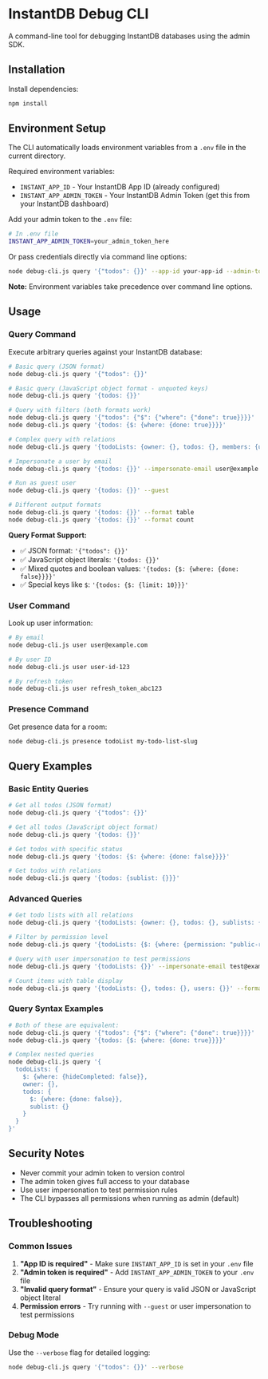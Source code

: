 # InstantDB Debug CLI

A command-line tool for debugging InstantDB databases using the admin SDK.

## Installation

Install dependencies:
```bash
npm install
```

## Environment Setup

The CLI automatically loads environment variables from a `.env` file in the current directory. 

Required environment variables:
- `INSTANT_APP_ID` - Your InstantDB App ID (already configured)
- `INSTANT_APP_ADMIN_TOKEN` - Your InstantDB Admin Token (get this from your InstantDB dashboard)

Add your admin token to the `.env` file:
```bash
# In .env file
INSTANT_APP_ADMIN_TOKEN=your_admin_token_here
```

Or pass credentials directly via command line options:
```bash
node debug-cli.js query '{"todos": {}}' --app-id your-app-id --admin-token your-admin-token
```

**Note:** Environment variables take precedence over command line options.

## Usage

### Query Command

Execute arbitrary queries against your InstantDB database:

```bash
# Basic query (JSON format)
node debug-cli.js query '{"todos": {}}'

# Basic query (JavaScript object format - unquoted keys)
node debug-cli.js query '{todos: {}}'

# Query with filters (both formats work)
node debug-cli.js query '{"todos": {"$": {"where": {"done": true}}}}'
node debug-cli.js query '{todos: {$: {where: {done: true}}}}'

# Complex query with relations
node debug-cli.js query '{todoLists: {owner: {}, todos: {}, members: {user: {}}}}'

# Impersonate a user by email
node debug-cli.js query '{todos: {}}' --impersonate-email user@example.com

# Run as guest user
node debug-cli.js query '{todos: {}}' --guest

# Different output formats
node debug-cli.js query '{todos: {}}' --format table
node debug-cli.js query '{todos: {}}' --format count
```

**Query Format Support:**
- ✅ JSON format: `'{"todos": {}}'`
- ✅ JavaScript object literals: `'{todos: {}}'`
- ✅ Mixed quotes and boolean values: `'{todos: {$: {where: {done: false}}}}'`
- ✅ Special keys like `$`: `'{todos: {$: {limit: 10}}}'`

### User Command

Look up user information:

```bash
# By email
node debug-cli.js user user@example.com

# By user ID
node debug-cli.js user user-id-123

# By refresh token
node debug-cli.js user refresh_token_abc123
```

### Presence Command

Get presence data for a room:

```bash
node debug-cli.js presence todoList my-todo-list-slug
```

## Query Examples

### Basic Entity Queries
```bash
# Get all todos (JSON format)
node debug-cli.js query '{"todos": {}}'

# Get all todos (JavaScript object format)
node debug-cli.js query '{todos: {}}'

# Get todos with specific status
node debug-cli.js query '{todos: {$: {where: {done: false}}}}'

# Get todos with relations
node debug-cli.js query '{todos: {sublist: {}}}'
```

### Advanced Queries
```bash
# Get todo lists with all relations
node debug-cli.js query '{todoLists: {owner: {}, todos: {}, sublists: {todos: {}}, members: {user: {}}}}'

# Filter by permission level
node debug-cli.js query '{todoLists: {$: {where: {permission: "public-read"}}, todos: {}}}'

# Query with user impersonation to test permissions
node debug-cli.js query '{todoLists: {}}' --impersonate-email test@example.com

# Count items with table display
node debug-cli.js query '{todoLists: {}, todos: {}, users: {}}' --format count
```

### Query Syntax Examples
```bash
# Both of these are equivalent:
node debug-cli.js query '{"todos": {"$": {"where": {"done": true}}}}'  # JSON
node debug-cli.js query '{todos: {$: {where: {done: true}}}}'           # JS Object

# Complex nested queries
node debug-cli.js query '{
  todoLists: {
    $: {where: {hideCompleted: false}},
    owner: {},
    todos: {
      $: {where: {done: false}},
      sublist: {}
    }
  }
}'
```

## Security Notes

- Never commit your admin token to version control
- The admin token gives full access to your database
- Use user impersonation to test permission rules
- The CLI bypasses all permissions when running as admin (default)

## Troubleshooting

### Common Issues

1. **"App ID is required"** - Make sure `INSTANT_APP_ID` is set in your `.env` file
2. **"Admin token is required"** - Add `INSTANT_APP_ADMIN_TOKEN` to your `.env` file
3. **"Invalid query format"** - Ensure your query is valid JSON or JavaScript object literal
4. **Permission errors** - Try running with `--guest` or user impersonation to test permissions

### Debug Mode

Use the `--verbose` flag for detailed logging:
```bash
node debug-cli.js query '{"todos": {}}' --verbose
```
